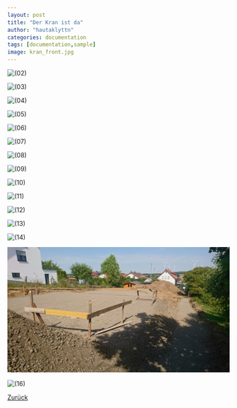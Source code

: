```yaml
---
layout: post
title: "Der Kran ist da"
author: "hautaklyttn"
categories: documentation
tags: [documentation,sample]
image: kran_front.jpg
---
```


![(02)](../assets/img/26_07_2019_(2).JPG)

![(03)](../assets/img/26_07_2019_(3).JPG)

![(04)](../assets/img/26_07_2019_(4).JPG)

![(05)](../assets/img/26_07_2019_(5).JPG)

![(06)](../assets/img/26_07_2019_(6).JPG)

![(07)](../assets/img/26_07_2019_(7).JPG)

![(08)](../assets/img/26_07_2019_(8).JPG)

![(09)](../assets/img/26_07_2019_(9).JPG)

![(10)](../assets/img/26_07_2019_(10).JPG)

![(11)](../assets/img/26_07_2019_(11).JPG)

![(12)](../assets/img/26_07_2019_(12).JPG)

![(13)](../assets/img/26_07_2019_(13).JPG)

![(14)](../assets/img/26_07_2019_(14).JPG)

![(15)](../assets/img/26_07_2019_(15).JPG)

![(16)](../assets/img/26_07_2019_(16).JPG)  

[Zurück](/.)  
